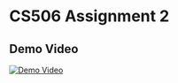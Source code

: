 # CS506 Assignment 2

## Demo Video

[![Demo Video](https://img.youtube.com/vi/IulA34Cir4M/maxresdefault.jpg)](https://youtu.be/IulA34Cir4M)

